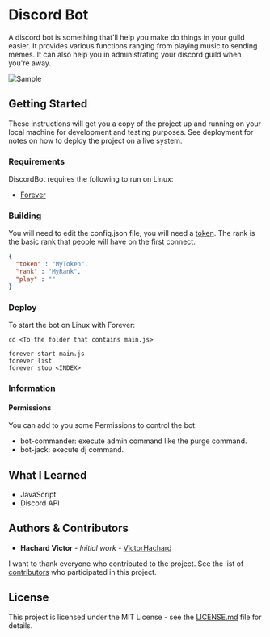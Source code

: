 # Discord Bot

A discord bot is something that'll help you make do things in your guild easier. It provides various functions ranging from playing music to sending memes. It can also help you in administrating your discord guild when you're away.

![Sample](../master/res/bot.jpg)

## Getting Started

These instructions will get you a copy of the project up and running on your local machine for development and testing purposes. See deployment for notes on how to deploy the project on a live system.

### Requirements

DiscordBot requires the following to run on Linux:

- [Forever](https://www.npmjs.com/package/forever)

### Building

You will need to edit the config.json file, you will need a [token](https://github.com/reactiflux/discord-irc/wiki/Creating-a-discord-bot-&-getting-a-token). The rank is the basic rank that people will have on the first connect.

```json
{
  "token" : "MyToken",
  "rank" : "MyRank",
  "play" : ""
}
```

### Deploy

To start the bot on Linux with Forever:

```
cd <To the folder that contains main.js>

forever start main.js
forever list
forever stop <INDEX>
```

### Information

#### Permissions

You can add to you some Permissions to control the bot:

- bot-commander: execute admin command like the purge command.
- bot-jack: execute dj command.

## What I Learned

- JavaScript
- Discord API

## Authors & Contributors

* **Hachard Victor** - *Initial work* - [VictorHachard](https://github.com/VictorHachard)

I want to thank everyone who contributed to the project.
See the list of [contributors](https://github.com/VictorHachard/DiscordBot/graphs/contributors) who participated in this project.

## License

This project is licensed under the MIT License - see the [LICENSE.md](../master/LICENSE) file for details.
